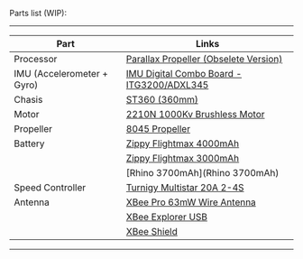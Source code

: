 Parts list (WIP):

---

| Part | Links |
| ------------- | ------------- |
| Processor | [Parallax Propeller (Obselete Version)](http://www.parallax.com/microcontrollers/propeller) |
| IMU (Accelerometer + Gyro) | [IMU Digital Combo Board - ITG3200/ADXL345](https://www.sparkfun.com/products/10121) |
| Chasis | [ST360 (360mm)](http://www.hobbyking.com/hobbyking/store/__28592__st360_quadcopter_frame_w_motors_and_propellers_360mm.html) |
| Motor | [2210N 1000Kv Brushless Motor](http://www.hobbyking.com/hobbyking/store/__8621__2210n_1000kv_brushless_motor.html)
| Propeller | [8045 Propeller](http://www.hobbyking.com/hobbyking/store/__22440__slow_fly_electric_prop_8045_sf_4_pc_green_.html) |
| Battery | [Zippy Flightmax 4000mAh](http://www.hobbyking.com/hobbyking/store/uh_viewItem.asp?idProduct=7634) |
| | [Zippy Flightmax 3000mAh](http://www.hobbyking.com/hobbyking/store/__8851__ZIPPY_Flightmax_3000mAh_3S1P_20C.html) |
| | [Rhino 3700mAh](Rhino 3700mAh) |
| Speed Controller | [Turnigy Multistar 20A 2-4S](http://www.hobbyking.com/hobbyking/store/__25364__Turnigy_Multistar_20_Amp_Multi_rotor_Brushless_ESC_2_4S.html) |
| Antenna | [XBee Pro 63mW Wire Antenna](https://www.sparkfun.com/products/10421) |
| | [XBee Explorer USB](https://www.sparkfun.com/products/8687)
| | [XBee Shield](https://www.sparkfun.com/products/10854) |

---